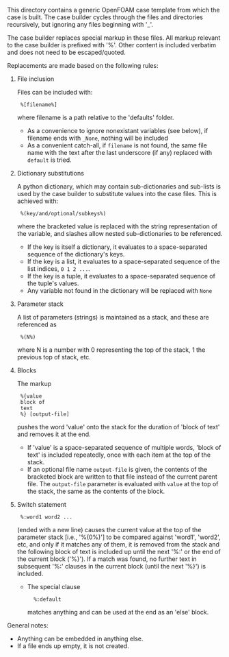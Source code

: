 This directory contains a generic OpenFOAM case template 
from which the case is built. The case builder cycles through the
files and directories recursively, but ignoring
any files beginning with '_'.

The case builder replaces special markup in these
files. All markup relevant to the case builder is prefixed 
with '%'. Other content is included verbatim and
does not need to be escaped/quoted.

Replacements are made based on the following rules:

1. File inclusion
   
   Files can be included with:
   
        %[filename%]
   
   where filename is a path relative to 
   the 'defaults' folder.
   - As a convenience to ignore nonexistant variables (see below),
   if filename ends with `_None`, nothing will be included
   - As a convenient catch-all, if `filename` is not found,
   the same file name with the text after the last underscore
   (if any) replaced with `default` is tried. 

2. Dictionary substitutions
 
    A python dictionary, which may contain sub-dictionaries and 
    sub-lists is used by the case builder to substitute values 
    into the case files. This is achieved with:
    
        %(key/and/optional/subkeys%)
    
    where the bracketed value is replaced with the string
    representation of the variable, and slashes allow nested
    sub-dictionaries to be referenced.
    - If the key is itself a dictionary, it evaluates
    to a space-separated sequence of the dictionary's keys.
    - If the key is a list, it evaluates to a space-separated
    sequence of the list indices, `0 1 2 ...`.
    - If the key is a tuple, it evaluates to a space-separated
    sequence of the tuple's values.
    - Any variable not found in the dictionary will be replaced 
    with `None`

3. Parameter stack

    A list of parameters (strings) is 
    maintained as a stack,
    and these are referenced as 
    
        %(N%)
    
    where N is a number
    with 0 representing the top of the stack, 1 the previous top
    of stack, etc.

4. Blocks
   
   The markup

        %{value
        block of
        text
        %} [output-file]

    pushes the word 'value' onto the stack for the duration of
    'block of text' and removes it at the end.
    - If 'value' is a space-separated sequence of multiple 
    words, 'block of text' is included repeatedly, once with 
    each item at the top of the stack.
    - If an optional file name `output-file` is given, the contents
    of the bracketed block are written to that file instead of the
    current parent file. The `output-file` parameter is evaluated
    with `value` at the top of the stack, the same as the contents
    of the block.

5. Switch statement

        %:word1 word2 ...
    
    (ended with a new line) causes the current value at
    the top of the parameter stack [i.e., '%(0%)'] to be compared 
    against 'word1', 'word2', etc, and only if it matches any of 
    them, it is removed from the stack and the following block of 
    text is included up until the next 
    '%:' or the end of the current block ('%}'). 
    If a match was found, no further text in 
    subsequent '%:' clauses in the current block (until 
    the next '%}') is included.
    - The special clause 

            %:default 

        matches anything and can be
        used at the end as an 'else' block.

General notes:

* Anything can be embedded in anything else.
* If a file ends up empty, it is not created.
